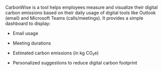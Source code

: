 CarbonWise is a tool helps employees measure and visualize their digital carbon emissions based on their daily usage of digital tools like Outlook (email) and Microsoft Teams (calls/meetings). 
It provides a simple dashboard to display:

- Email usage

- Meeting durations

- Estimated carbon emissions (in kg CO₂e)

- Personalized suggestions to reduce digital carbon footprint
